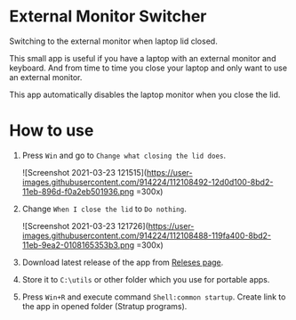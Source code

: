 # External Monitor Switcher

Switching to the external monitor when laptop lid closed.

This small app is useful if you have a laptop with an external monitor and keyboard. And from time to time you close your laptop and only want to use an external monitor.

This app automatically disables the laptop monitor when you close the lid.

# How to use

1. Press `Win` and go to `Change what closing the lid does`.

	![Screenshot 2021-03-23 121515](https://user-images.githubusercontent.com/914224/112108492-12d0d100-8bd2-11eb-896d-f0a2eb501936.png =300x)
2. Change `When I close the lid` to `Do nothing`.

	![Screenshot 2021-03-23 121726](https://user-images.githubusercontent.com/914224/112108488-119fa400-8bd2-11eb-9ea2-0108165353b3.png =300x)
3. Download latest release of the app from [Releses page](https://github.com/ansible-semaphore/semaphore/releases/).
4. Store it to `C:\utils` or other folder which you use for portable apps.
5. Press `Win+R` and execute command `Shell:common startup`. Create link to the app in opened folder (Stratup programs).
